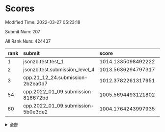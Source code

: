 # Scores

Modified Time: 2022-03-27 05:23:18

Submit Num: 207

All Rank Num: 424437

| rank |               submit               |       score        |       sigma        | pk_num |
| :--- | :--------------------------------- | :----------------- | :----------------- | :----- |
| 1    | jsonzb.test.test_1                 | 1014.1335098492222 | 0.8127358549552574 | 8200   |
| 2    | jsonzb.test.submission_level_4     | 1013.5636294797317 | 0.8178994437606311 | 8199   |
| 3    | cpp.21_12_24.submission-2b2ea0d7   | 1012.3782261317951 | 0.7854640215646593 | 8204   |
| 54   | cpp.2022_01_09.submission-816672bd | 1005.5694493121802 | 0.7399873871013597 | 8202   |
| 60   | cpp.2022_01_09.submission-5b0e3de2 | 1004.1764243997935 | 0.7153587646494497 | 8199   |


<details>
<summary>全部</summary>

| rank |                 submit                 |       score        |       sigma        | pk_num |
| :--- | :------------------------------------- | :----------------- | :----------------- | :----- |
| 1    | jsonzb.test.test_1                     | 1014.1335098492222 | 0.8127358549552574 | 8200   |
| 2    | jsonzb.test.submission_level_4         | 1013.5636294797317 | 0.8178994437606311 | 8199   |
| 3    | cpp.21_12_24.submission-2b2ea0d7       | 1012.3782261317951 | 0.7854640215646593 | 8204   |
| 4    | gobigger.level_3.submission_level_3_2  | 1011.9118273523217 | 0.7952949151438962 | 8192   |
| 5    | gobigger.level_3.submission_level_3_30 | 1011.6900806846559 | 0.805470544554591  | 8197   |
| 6    | gobigger.level_3.submission_level_3_21 | 1011.6808749209681 | 0.7820923943246066 | 8204   |
| 7    | gobigger.level_3.submission_level_3_32 | 1011.6706065502472 | 0.7648678554752275 | 8204   |
| 8    | gobigger.level_3.submission_level_3_25 | 1011.4145852613649 | 0.8015217532852176 | 8203   |
| 9    | gobigger.level_3.submission_level_3_48 | 1011.0108450593304 | 0.7662057985491749 | 8205   |
| 10   | gobigger.level_3.submission_level_3_8  | 1010.9810809544412 | 0.7967530312848252 | 8202   |
| 11   | gobigger.level_3.submission_level_3_13 | 1010.8808447177378 | 0.7509024467147237 | 8201   |
| 12   | gobigger.level_3.submission_level_3_26 | 1010.8543747810858 | 0.7750090220209889 | 8199   |
| 13   | gobigger.level_3.submission_level_3_11 | 1010.7327579080015 | 0.7454837893966095 | 8204   |
| 14   | gobigger.level_3.submission_level_3_31 | 1010.6968473667671 | 0.7828422728875055 | 8200   |
| 15   | gobigger.level_3.submission_level_3_19 | 1010.5861747144512 | 0.7498933109235705 | 8199   |
| 16   | gobigger.level_3.submission_level_3_33 | 1010.5158299235059 | 0.7890043532311686 | 8204   |
| 17   | gobigger.level_3.submission_level_3_1  | 1010.5038949571048 | 0.7693344475313817 | 8202   |
| 18   | gobigger.level_3.submission_level_3_6  | 1010.4926384491946 | 0.7764086017738981 | 8201   |
| 19   | gobigger.level_3.submission_level_3_35 | 1010.4280590056263 | 0.769183037484577  | 8203   |
| 20   | gobigger.level_3.submission_level_3_15 | 1010.4263916952025 | 0.7718035059398911 | 8203   |
| 21   | gobigger.level_3.submission_level_3_43 | 1010.3505775226554 | 0.7495828226945087 | 8204   |
| 22   | gobigger.level_3.submission_level_3_39 | 1010.3157239133458 | 0.7646503471901175 | 8203   |
| 23   | gobigger.level_3.submission_level_3_4  | 1010.2921309478884 | 0.7579893042666153 | 8201   |
| 24   | gobigger.level_3.submission_level_3_0  | 1010.2760236939529 | 0.7594109313775339 | 8199   |
| 25   | gobigger.level_3.submission_level_3_27 | 1010.268621601815  | 0.7532854440257329 | 8205   |
| 26   | gobigger.level_3.submission_level_3_10 | 1010.2073157723177 | 0.7578793758584158 | 8200   |
| 27   | gobigger.level_3.submission_level_3_29 | 1010.1714881927452 | 0.7587899795028554 | 8204   |
| 28   | gobigger.level_3.submission_level_3_44 | 1010.0189916499911 | 0.7510375305267548 | 8203   |
| 29   | gobigger.level_3.submission_level_3_45 | 1009.9735063951226 | 0.7584364894477532 | 8199   |
| 30   | gobigger.level_3.submission_level_3_7  | 1009.8938791765471 | 0.7513330021132313 | 8209   |
| 31   | gobigger.level_3.submission_level_3_36 | 1009.8372534554062 | 0.7409158752831206 | 8202   |
| 32   | gobigger.level_3.submission_level_3_37 | 1009.7711057284804 | 0.7516483235295199 | 8210   |
| 33   | gobigger.level_3.submission_level_3_16 | 1009.7615220483217 | 0.7742784411324388 | 8199   |
| 34   | gobigger.level_3.submission_level_3_46 | 1009.7291246261789 | 0.7495548992003868 | 8200   |
| 35   | gobigger.level_3.submission_level_3_17 | 1009.6543825750408 | 0.741527268032399  | 8203   |
| 36   | gobigger.level_3.submission_level_3_12 | 1009.6486471907077 | 0.7478409730312302 | 8205   |
| 37   | gobigger.level_3.submission_level_3_38 | 1009.6224513286578 | 0.7654213793712473 | 8204   |
| 38   | gobigger.level_3.submission_level_3_18 | 1009.5954576935384 | 0.756544468046212  | 8198   |
| 39   | gobigger.level_3.submission_level_3_24 | 1009.4366414373034 | 0.7618418944623897 | 8201   |
| 40   | gobigger.level_3.submission_level_3_40 | 1009.4096394355656 | 0.7661203121301635 | 8201   |
| 41   | gobigger.level_3.submission_level_3_5  | 1009.2474217995008 | 0.7374717660520803 | 8205   |
| 42   | gobigger.level_3.submission_level_3_3  | 1009.2420227806094 | 0.7682256193159775 | 8207   |
| 43   | gobigger.level_3.submission_level_3_9  | 1009.2122099771168 | 0.7464312682457923 | 8198   |
| 44   | gobigger.level_3.submission_level_3_14 | 1009.0632284912576 | 0.7522618385568246 | 8202   |
| 45   | gobigger.level_3.submission_level_3_41 | 1009.0423735720825 | 0.7468777221409438 | 8207   |
| 46   | gobigger.level_3.submission_level_3_49 | 1008.9908517912693 | 0.7699614478713926 | 8204   |
| 47   | gobigger.level_3.submission_level_3_23 | 1008.9795591799843 | 0.7515314262928506 | 8203   |
| 48   | gobigger.level_3.submission_level_3_47 | 1008.9257217859148 | 0.7515780207257297 | 8203   |
| 49   | gobigger.level_3.submission_level_3_34 | 1008.8995080228727 | 0.7350827794215472 | 8203   |
| 50   | gobigger.level_3.submission_level_3_20 | 1008.7069532282032 | 0.7404638155928328 | 8203   |
| 51   | gobigger.level_3.submission_level_3_42 | 1008.6491647164978 | 0.7642477475668773 | 8202   |
| 52   | gobigger.level_3.submission_level_3_22 | 1008.4156959122786 | 0.7533113327951803 | 8200   |
| 53   | gobigger.level_3.submission_level_3_28 | 1007.7556044125046 | 0.7395996772092911 | 8203   |
| 54   | cpp.2022_01_09.submission-816672bd     | 1005.5694493121802 | 0.7399873871013597 | 8202   |
| 55   | gobigger.level_1.submission_level_1_19 | 1005.3400825487181 | 0.7239077593206746 | 8198   |
| 56   | gobigger.level_1.submission_level_1_7  | 1005.1554050006786 | 0.7111512015379269 | 8202   |
| 57   | gobigger.level_1.submission_level_1_28 | 1005.0889565687091 | 0.7260003075111178 | 8201   |
| 58   | gobigger.level_1.submission_level_1_37 | 1004.4148761750209 | 0.7165905995694215 | 8200   |
| 59   | gobigger.level_1.submission_level_1_41 | 1004.1932253761145 | 0.7137156826663601 | 8206   |
| 60   | cpp.2022_01_09.submission-5b0e3de2     | 1004.1764243997935 | 0.7153587646494497 | 8199   |
| 61   | gobigger.level_1.submission_level_1_8  | 1004.0300375188499 | 0.7303474077621979 | 8202   |
| 62   | gobigger.level_1.submission_level_1_35 | 1003.9366446647625 | 0.723326726268669  | 8198   |
| 63   | gobigger.level_1.submission_level_1_3  | 1003.8293579610054 | 0.720575011184267  | 8199   |
| 64   | gobigger.level_1.submission_level_1_1  | 1003.816616877583  | 0.7088844923967932 | 8200   |
| 65   | gobigger.level_1.submission_level_1_9  | 1003.792062832893  | 0.7096033065517585 | 8204   |
| 66   | gobigger.level_1.submission_level_1_14 | 1003.7450413505419 | 0.7168763323851105 | 8203   |
| 67   | gobigger.level_1.submission_level_1_27 | 1003.7053580948707 | 0.712003341329687  | 8204   |
| 68   | gobigger.level_1.submission_level_1_24 | 1003.5899624210222 | 0.708701330003718  | 8203   |
| 69   | gobigger.level_1.submission_level_1_15 | 1003.5631036953138 | 0.7171746362686167 | 8204   |
| 70   | gobigger.level_1.submission_level_1_34 | 1003.5222189106659 | 0.7266190239319102 | 8206   |
| 71   | gobigger.level_1.submission_level_1_32 | 1003.506137761391  | 0.7200675020438527 | 8203   |
| 72   | gobigger.level_1.submission_level_1_5  | 1003.4923240066825 | 0.7291400436817752 | 8199   |
| 73   | gobigger.level_1.submission_level_1_26 | 1003.4885045820495 | 0.7079393901800005 | 8198   |
| 74   | gobigger.level_1.submission_level_1_21 | 1003.4851489025957 | 0.7125111931968565 | 8205   |
| 75   | gobigger.level_1.submission_level_1_33 | 1003.4749150263549 | 0.7235490803645217 | 8201   |
| 76   | gobigger.level_1.submission_level_1_46 | 1003.4083286852633 | 0.7185271874753754 | 8195   |
| 77   | gobigger.level_1.submission_level_1_48 | 1003.3570998225304 | 0.7132109587767171 | 8203   |
| 78   | gobigger.level_1.submission_level_1_38 | 1003.328706094602  | 0.7022961214439661 | 8203   |
| 79   | gobigger.level_1.submission_level_1_18 | 1003.3146534070964 | 0.7213584171199824 | 8201   |
| 80   | gobigger.level_1.submission_level_1_29 | 1003.2511172879814 | 0.7029745817785777 | 8206   |
| 81   | gobigger.level_1.submission_level_1_10 | 1003.2355813657465 | 0.711373631625066  | 8202   |
| 82   | gobigger.level_1.submission_level_1_44 | 1003.1702555034544 | 0.7167715876119809 | 8203   |
| 83   | gobigger.level_1.submission_level_1_22 | 1003.1633890096203 | 0.7104900168504413 | 8201   |
| 84   | gobigger.level_1.submission_level_1_30 | 1003.1524774184962 | 0.7294544446289466 | 8203   |
| 85   | gobigger.level_1.submission_level_1_6  | 1003.1514622474682 | 0.7127045400727458 | 8200   |
| 86   | gobigger.level_1.submission_level_1_47 | 1003.1160571744325 | 0.7057312015798518 | 8202   |
| 87   | gobigger.level_1.submission_level_1_0  | 1003.0418677269521 | 0.7023918290450543 | 8197   |
| 88   | gobigger.level_1.submission_level_1_36 | 1003.008791035723  | 0.7153775780918115 | 8202   |
| 89   | gobigger.level_1.submission_level_1_4  | 1003.0030621411215 | 0.7155916905604878 | 8203   |
| 90   | gobigger.level_1.submission_level_1_49 | 1002.9892012187138 | 0.7220882928577554 | 8201   |
| 91   | gobigger.level_1.submission_level_1_45 | 1002.9538897609793 | 0.7206495134369869 | 8202   |
| 92   | gobigger.level_1.submission_level_1_20 | 1002.9477592951937 | 0.7150409549779279 | 8201   |
| 93   | gobigger.level_1.submission_level_1_13 | 1002.8871964432738 | 0.7095836992187018 | 8204   |
| 94   | gobigger.level_1.submission_level_1_42 | 1002.881965672242  | 0.7147547385025211 | 8200   |
| 95   | gobigger.level_1.submission_level_1_31 | 1002.6709036315864 | 0.7203815377566873 | 8203   |
| 96   | gobigger.level_1.submission_level_1_40 | 1002.617758924174  | 0.7130867546304933 | 8204   |
| 97   | gobigger.level_1.submission_level_1_25 | 1002.5548783915783 | 0.7167573898608804 | 8205   |
| 98   | gobigger.level_1.submission_level_1_43 | 1002.4772129066697 | 0.7186610527641495 | 8198   |
| 99   | gobigger.level_1.submission_level_1_2  | 1002.4617597512195 | 0.720712986742391  | 8200   |
| 100  | gobigger.level_1.submission_level_1_12 | 1002.4599910347348 | 0.7098650830363278 | 8203   |
| 101  | gobigger.level_1.submission_level_1_11 | 1002.3324448714345 | 0.7173688201741584 | 8203   |
| 102  | gobigger.level_1.submission_level_1_39 | 1002.2898386328474 | 0.7027174208972238 | 8188   |
| 103  | gobigger.level_1.submission_level_1_23 | 1002.2029246841948 | 0.7105462475737028 | 8203   |
| 104  | gobigger.level_1.submission_level_1_16 | 1001.8122048877091 | 0.7244900443825351 | 8203   |
| 105  | gobigger.level_1.submission_level_1_17 | 1001.749320004873  | 0.7166497265704014 | 8200   |
| 106  | gobigger.random.submission_random_48   | 997.1691811295511  | 0.7067309967977182 | 8205   |
| 107  | gobigger.random.submission_random_20   | 996.9677762267169  | 0.7112516536287778 | 8196   |
| 108  | gobigger.random.submission_random_19   | 996.7636937023552  | 0.6961869816523992 | 8199   |
| 109  | gobigger.random.submission_random_11   | 996.7558180062464  | 0.7038688659559988 | 8195   |
| 110  | gobigger.random.submission_random_29   | 996.6280414440282  | 0.7068981521176468 | 8199   |
| 111  | gobigger.random.submission_random_18   | 996.6202134642456  | 0.722402955066923  | 8206   |
| 112  | gobigger.random.submission_random_45   | 996.6200052131429  | 0.7055754800998358 | 8197   |
| 113  | gobigger.random.submission_random_27   | 996.5424010788265  | 0.7086336282334814 | 8203   |
| 114  | gobigger.random.submission_random_28   | 996.484109047902   | 0.7129243416611164 | 8200   |
| 115  | gobigger.random.submission_random_15   | 996.470805420297   | 0.700207969516053  | 8202   |
| 116  | gobigger.random.submission_random_5    | 996.4275989691588  | 0.7028867525212754 | 8198   |
| 117  | gobigger.random.submission_random_21   | 996.4153382346773  | 0.7178087082848654 | 8203   |
| 118  | gobigger.random.submission_random_26   | 996.3898361290746  | 0.7040760849397233 | 8204   |
| 119  | gobigger.random.submission_random_16   | 996.3829173003193  | 0.7050604014958961 | 8201   |
| 120  | gobigger.random.submission_random_40   | 996.2890745099645  | 0.7016330320848071 | 8199   |
| 121  | gobigger.random.submission_random_44   | 996.2782755802181  | 0.7105350342073948 | 8200   |
| 122  | gobigger.random.submission_random_17   | 996.2587326911537  | 0.7209175004922137 | 8202   |
| 123  | gobigger.random.submission_random_10   | 996.2445185826492  | 0.7088067018936429 | 8201   |
| 124  | gobigger.random.submission_random_24   | 996.2396813227282  | 0.7022369891628156 | 8197   |
| 125  | gobigger.random.submission_random_37   | 996.2341521190314  | 0.714261038993434  | 8207   |
| 126  | gobigger.random.submission_random_47   | 996.1418639063331  | 0.6997514526004687 | 8198   |
| 127  | gobigger.random.submission_random_2    | 996.1378830265626  | 0.7100312164736375 | 8203   |
| 128  | gobigger.random.submission_random_8    | 996.0975496767076  | 0.705607160302675  | 8200   |
| 129  | gobigger.random.submission_random_7    | 996.07642676831    | 0.7190381326767309 | 8199   |
| 130  | gobigger.random.submission_random_30   | 996.039506236765   | 0.7168153753661477 | 8205   |
| 131  | gobigger.random.submission_random_35   | 996.0086229558846  | 0.7003327966822116 | 8201   |
| 132  | gobigger.random.submission_random_38   | 995.9839486289989  | 0.7188766626877312 | 8203   |
| 133  | gobigger.random.submission_random_13   | 995.9720467232079  | 0.7127267663874551 | 8204   |
| 134  | gobigger.random.submission_random_14   | 995.9619258444405  | 0.71274271455897   | 8207   |
| 135  | gobigger.random.submission_random_33   | 995.9014883344943  | 0.7073450461839463 | 8202   |
| 136  | gobigger.random.submission_random_41   | 995.8665796762214  | 0.7154593768392048 | 8205   |
| 137  | gobigger.random.submission_random_42   | 995.7712096779601  | 0.6992471751871304 | 8197   |
| 138  | gobigger.random.submission_random_43   | 995.7349942937848  | 0.7314175655413827 | 8199   |
| 139  | gobigger.random.submission_random_12   | 995.7242034049303  | 0.715799031786903  | 8198   |
| 140  | gobigger.random.submission_random_49   | 995.657529108834   | 0.7198845603933525 | 8206   |
| 141  | gobigger.random.submission_random_25   | 995.5910338956386  | 0.7260049606445288 | 8206   |
| 142  | gobigger.random.submission_random_32   | 995.4753701835979  | 0.720193575987375  | 8205   |
| 143  | gobigger.random.submission_random_34   | 995.4711628730659  | 0.734825469267333  | 8201   |
| 144  | gobigger.random.submission_random_36   | 995.4326661604576  | 0.7035245121024429 | 8201   |
| 145  | gobigger.random.submission_random_31   | 995.2517568918287  | 0.7010476278727206 | 8202   |
| 146  | gobigger.random.submission_random_22   | 995.2315445110355  | 0.7159612410752787 | 8200   |
| 147  | gobigger.random.submission_random_4    | 995.1938346087195  | 0.7169227988114576 | 8203   |
| 148  | gobigger.random.submission_random_6    | 995.1542561670817  | 0.7182937309745447 | 8205   |
| 149  | gobigger.random.submission_random_9    | 995.1373678010889  | 0.7057454981148955 | 8200   |
| 150  | gobigger.random.submission_random_23   | 994.8672021884352  | 0.7074486222550964 | 8199   |
| 151  | gobigger.random.submission_random_46   | 994.7111574327257  | 0.7062274229044653 | 8200   |
| 152  | gobigger.random.submission_random_0    | 994.681098618743   | 0.722801269971923  | 8202   |
| 153  | gobigger.random.submission_random_1    | 994.6073593559147  | 0.7194719420771326 | 8198   |
| 154  | gobigger.random.submission_random_3    | 994.3957347754905  | 0.7260902675766079 | 8200   |
| 155  | gobigger.level_2.submission_level_2_41 | 994.2752637186338  | 0.730931507721736  | 8197   |
| 156  | gobigger.random.submission_random_39   | 994.2290862898956  | 0.7325019879994215 | 8204   |
| 157  | gobigger.level_2.submission_level_2_47 | 994.02442299383    | 0.7422180177150196 | 8203   |
| 158  | gobigger.level_2.submission_level_2_18 | 993.8791165656315  | 0.7470532782433259 | 8196   |
| 159  | gobigger.level_2.submission_level_2_27 | 993.326607347069   | 0.7337426807460468 | 8199   |
| 160  | gobigger.level_2.submission_level_2_4  | 993.2921901549167  | 0.7377095849006894 | 8205   |
| 161  | gobigger.level_2.submission_level_2_23 | 993.2880869208209  | 0.7278142187780081 | 8201   |
| 162  | gobigger.level_2.submission_level_2_15 | 993.1874157116056  | 0.7280718700587461 | 8200   |
| 163  | gobigger.level_2.submission_level_2_43 | 993.149393701312   | 0.7349614974621109 | 8204   |
| 164  | gobigger.level_2.submission_level_2_1  | 993.1401642313773  | 0.7430957359265976 | 8205   |
| 165  | gobigger.level_2.submission_level_2_45 | 993.1090577305719  | 0.7573344870454721 | 8202   |
| 166  | gobigger.level_2.submission_level_2_12 | 993.086234591932   | 0.7467211985353638 | 8199   |
| 167  | gobigger.level_2.submission_level_2_33 | 993.0614232027153  | 0.7418669324654956 | 8201   |
| 168  | gobigger.level_2.submission_level_2_26 | 992.9896906775961  | 0.7417090752004685 | 8205   |
| 169  | gobigger.level_2.submission_level_2_32 | 992.7741448766582  | 0.7407486410641937 | 8200   |
| 170  | gobigger.level_2.submission_level_2_38 | 992.7728696308147  | 0.7212804204205705 | 8202   |
| 171  | gobigger.level_2.submission_level_2_17 | 992.7057972181232  | 0.738388610093801  | 8200   |
| 172  | gobigger.level_2.submission_level_2_49 | 992.5615544871741  | 0.7256164581676428 | 8202   |
| 173  | gobigger.level_2.submission_level_2_37 | 992.4899535860626  | 0.7474446462832943 | 8197   |
| 174  | gobigger.level_2.submission_level_2_19 | 992.4875544536878  | 0.7390768747690166 | 8200   |
| 175  | gobigger.level_2.submission_level_2_20 | 992.4764881017263  | 0.759434950343742  | 8201   |
| 176  | gobigger.level_2.submission_level_2_22 | 992.4209765696606  | 0.7438473331139928 | 8207   |
| 177  | gobigger.level_2.submission_level_2_30 | 992.4020758475408  | 0.7382989541055032 | 8207   |
| 178  | gobigger.level_2.submission_level_2_9  | 992.2637489053863  | 0.7442898336837611 | 8200   |
| 179  | gobigger.level_2.submission_level_2_25 | 992.2453063808941  | 0.7415598058670599 | 8206   |
| 180  | gobigger.level_2.submission_level_2_31 | 991.9899314567834  | 0.7470004104110862 | 8198   |
| 181  | gobigger.level_2.submission_level_2_40 | 991.951908205437   | 0.7576818333539598 | 8203   |
| 182  | gobigger.level_2.submission_level_2_13 | 991.945949059928   | 0.7516825576851209 | 8202   |
| 183  | gobigger.level_2.submission_level_2_8  | 991.9339168242926  | 0.7549882046750455 | 8200   |
| 184  | gobigger.level_2.submission_level_2_28 | 991.9213938382803  | 0.7490290977615203 | 8199   |
| 185  | gobigger.level_2.submission_level_2_6  | 991.9031131103272  | 0.7402644716749536 | 8206   |
| 186  | gobigger.level_2.submission_level_2_36 | 991.8471010490558  | 0.7379316681822405 | 8203   |
| 187  | gobigger.level_2.submission_level_2_0  | 991.8148437227017  | 0.7401668001411364 | 8200   |
| 188  | gobigger.level_2.submission_level_2_3  | 991.7312306961712  | 0.7605036574318637 | 8200   |
| 189  | gobigger.level_2.submission_level_2_10 | 991.7297280931338  | 0.7492858173415357 | 8201   |
| 190  | gobigger.level_2.submission_level_2_16 | 991.6951381061247  | 0.7415255458309239 | 8207   |
| 191  | gobigger.level_2.submission_level_2_44 | 991.6896885115793  | 0.7404859050885533 | 8204   |
| 192  | gobigger.level_2.submission_level_2_29 | 991.6520222834881  | 0.7529354103846064 | 8202   |
| 193  | gobigger.level_2.submission_level_2_24 | 991.6203430985196  | 0.764579077412004  | 8206   |
| 194  | gobigger.level_2.submission_level_2_34 | 991.5553161321924  | 0.7701850375500625 | 8199   |
| 195  | gobigger.level_2.submission_level_2_46 | 991.5506410368841  | 0.7636539025595498 | 8197   |
| 196  | gobigger.level_2.submission_level_2_14 | 991.4982144906847  | 0.7632706550417764 | 8198   |
| 197  | gobigger.level_2.submission_level_2_48 | 991.4313976096478  | 0.7462372908065847 | 8195   |
| 198  | gobigger.level_2.submission_level_2_7  | 991.4168488969982  | 0.759857853273886  | 8207   |
| 199  | gobigger.level_2.submission_level_2_5  | 991.4126941411199  | 0.7662767743305567 | 8201   |
| 200  | gobigger.level_2.submission_level_2_42 | 991.271498403951   | 0.7495071945249439 | 8201   |
| 201  | gobigger.level_2.submission_level_2_2  | 991.2506899510234  | 0.7514550469142283 | 8206   |
| 202  | gobigger.level_2.submission_level_2_39 | 991.1043141539916  | 0.7714513993923995 | 8203   |
| 203  | gobigger.level_2.submission_level_2_35 | 991.0990005207259  | 0.7509860007235202 | 8199   |
| 204  | gobigger.level_2.submission_level_2_21 | 990.7885035578082  | 0.7822669704514196 | 8202   |
| 205  | gobigger.level_2.submission_level_2_11 | 990.5742554039598  | 0.7492011970975381 | 8207   |
| 206  | gobigger.none.submission_none_0        | 977.4406955653571  | 1.297184089001194  | 8201   |
| 207  | gobigger.none.submission_none_1        | 976.571258963218   | 1.4563382468069923 | 8206   |

</details>